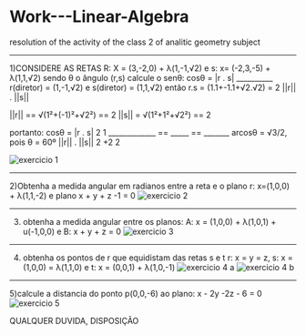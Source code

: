 # Work---Linear-Algebra
resolution of the activity of the class 2 of analitic geometry subject
______________________________________________________________________________________________________________________________________________________________________________________________
1)CONSIDERE AS RETAS R: X = (3,-2,0) + λ(1,-1,√2) e s: x= (-2,3,-5) + λ(1,1,√2)
sendo θ o ângulo (r,s) calcule o senθ:
cosθ = |r . s|
     __________     r(diretor) = (1,-1,√2) e s(diretor) = (1,1,√2) então r.s = (1.1+-1.1+√2.√2) = 2
   ||r|| . ||s||

   ||r|| == √(1²+(-1)²+√2²) == 2    ||s|| = √(1²+1²+√2²) == 2
 
   portanto:
   cosθ = |r . s|                   2                        1
        _____________  ==         _____          ==       _______     arcosθ = √3/2, pois θ = 60º
       ||r|| . ||s||               2 +2                      2   

     


![exercicio 1](https://github.com/user-attachments/assets/001ba305-747e-4af1-8c7c-763a77cb20fe)

___________________________________________________________________________________________________________________________________________________________________________________________
2)Obtenha a medida angular em radianos entre a reta e o plano
r: x=(1,0,0) + λ(1,1,-2) e plano x + y + z -1 = 0
![exercicio 2](https://github.com/user-attachments/assets/3b30aec7-61fe-4ced-b594-659a391b3973)
___________________________________________________________________________________________________________________________________________________________________________________________
3) obtenha a medida angular entre os planos:
   A: x = (1,0,0) + λ(1,0,1) + u(-1,0,0) e B: x + y + z = 0
   ![exercicio 3](https://github.com/user-attachments/assets/8b94c203-54b4-49f2-ba07-3a67f6f9ad56)
___________________________________________________________________________________________________________________________________________________________________________________________
4) obtenha os pontos de r que equidistam das retas s e t
   r: x = y = z, s: x = (1,0,0) = λ(1,1,0) e t: x = (0,0,1) + λ(1,0,-1)
   ![exercicio 4 a](https://github.com/user-attachments/assets/f2563614-a044-42ec-8058-7dd40b3a1372)
   ![exercicio 4 b](https://github.com/user-attachments/assets/82b52aab-0641-4847-b53f-2a6e949902f0)
___________________________________________________________________________________________________________________________________________________________________________________________
5)calcule a distancia do ponto p(0,0,-6) ao plano: x - 2y -2z - 6 = 0
![exercicio 5](https://github.com/user-attachments/assets/438696e9-5911-48a8-98ff-f11ae8ce7bf6)

QUALQUER DUVIDA, DISPOSIÇÃO


 
